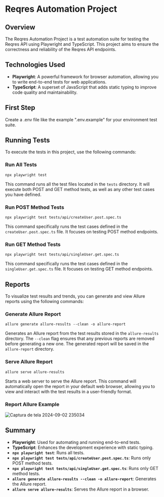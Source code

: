 # Reqres Automation Project

## Overview

The Reqres Automation Project is a test automation suite for testing the Reqres API using Playwright and TypeScript. This project aims to ensure the correctness and reliability of the Reqres API endpoints.

## Technologies Used

- **Playwright**: A powerful framework for browser automation, allowing you to write end-to-end tests for web applications.
- **TypeScript**: A superset of JavaScript that adds static typing to improve code quality and maintainability.

## First Step

Create a .env file like the example ".env.example" for your environment test suite.

## Running Tests

To execute the tests in this project, use the following commands:

### Run All Tests

`npx playwright test`

This command runs all the test files located in the `tests` directory. It will execute both POST and GET method tests, as well as any other test cases you have defined.

### Run POST Method Tests

`npx playwright test tests/api/createUser.post.spec.ts`

This command specifically runs the test cases defined in the `createUser.post.spec.ts` file. It focuses on testing POST method endpoints.

### Run GET Method Tests

`npx playwright test tests/api/singleUser.get.spec.ts`

This command specifically runs the test cases defined in the `singleUser.get.spec.ts` file. It focuses on testing GET method endpoints.

## Reports

To visualize test results and trends, you can generate and view Allure reports using the following commands:

### Generate Allure Report

`allure generate allure-results --clean -o allure-report`

Generates an Allure report from the test results stored in the `allure-results` directory. The `--clean` flag ensures that any previous reports are removed before generating a new one. The generated report will be saved in the `allure-report` directory.

### Serve Allure Report

`allure serve allure-results`

Starts a web server to serve the Allure report. This command will automatically open the report in your default web browser, allowing you to view and interact with the test results in a user-friendly format.

### Report Allure Example

![Captura de tela 2024-09-02 235034](https://github.com/user-attachments/assets/7a590436-8c6c-4222-bce3-f6b6e04be7cb)


## Summary

- **Playwright**: Used for automating and running end-to-end tests.
- **TypeScript**: Enhances the development experience with static typing.
- **`npx playwright test`**: Runs all tests.
- **`npx playwright test tests/api/createUser.post.spec.ts`**: Runs only POST method tests.
- **`npx playwright test tests/api/singleUser.get.spec.ts`**: Runs only GET method tests.
- **`allure generate allure-results --clean -o allure-report`**: Generates the Allure report.
- **`allure serve allure-results`**: Serves the Allure report in a browser.

